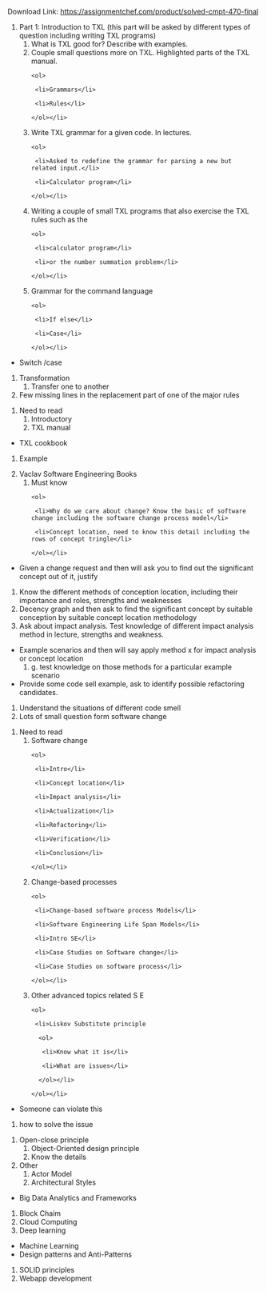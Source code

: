 Download Link: https://assignmentchef.com/product/solved-cmpt-470-final
<br>
<ol>

 <li>Part 1: Introduction to TXL (this part will be asked by different types of question including writing TXL programs)

  <ol>

   <li>What is TXL good for? Describe with examples.</li>

   <li>Couple small questions more on TXL. Highlighted parts of the TXL manual.

    <ol>

     <li>Grammars</li>

     <li>Rules</li>

    </ol></li>

   <li>Write TXL grammar for a given code. In lectures.

    <ol>

     <li>Asked to redefine the grammar for parsing a new but related input.</li>

     <li>Calculator program</li>

    </ol></li>

   <li>Writing a couple of small TXL programs that also exercise the TXL rules such as the

    <ol>

     <li>calculator program</li>

     <li>or the number summation problem</li>

    </ol></li>

   <li>Grammar for the command language

    <ol>

     <li>If else</li>

     <li>Case</li>

    </ol></li>

  </ol></li>

</ol>

<ul>

 <li>Switch /case</li>

</ul>

<ol>

 <li>Transformation

  <ol>

   <li>Transfer one to another</li>

  </ol></li>

 <li>Few missing lines in the replacement part of one of the major rules</li>

</ol>

<ol>

 <li>Need to read

  <ol>

   <li>Introductory</li>

   <li>TXL manual</li>

  </ol></li>

</ol>

<ul>

 <li>TXL cookbook</li>

</ul>

<ol>

 <li>Example</li>

</ol>

<ol start="2">

 <li>Vaclav Software Engineering Books

  <ol>

   <li>Must know

    <ol>

     <li>Why do we care about change? Know the basic of software change including the software change process model</li>

     <li>Concept location, need to know this detail including the rows of concept tringle</li>

    </ol></li>

  </ol></li>

</ol>

<ul>

 <li>Given a change request and then will ask you to find out the significant concept out of it, justify</li>

</ul>

<ol>

 <li>Know the different methods of conception location, including their importance and roles, strengths and weaknesses</li>

 <li>Decency graph and then ask to find the significant concept by suitable conception by suitable concept location methodology</li>

 <li>Ask about impact analysis. Test knowledge of different impact analysis method in lecture, strengths and weakness.</li>

</ol>

<ul>

 <li>Example scenarios and then will say apply method x for impact analysis or concept location

  <ol>

   <li>g. test knowledge on those methods for a particular example scenario</li>

  </ol></li>

 <li>Provide some code sell example, ask to identify possible refactoring candidates.</li>

</ul>

<ol>

 <li>Understand the situations of different code smell</li>

 <li>Lots of small question form software change</li>

</ol>

<ol>

 <li>Need to read

  <ol>

   <li>Software change

    <ol>

     <li>Intro</li>

     <li>Concept location</li>

     <li>Impact analysis</li>

     <li>Actualization</li>

     <li>Refactoring</li>

     <li>Verification</li>

     <li>Conclusion</li>

    </ol></li>

   <li>Change-based processes

    <ol>

     <li>Change-based software process Models</li>

     <li>Software Engineering Life Span Models</li>

     <li>Intro SE</li>

     <li>Case Studies on Software change</li>

     <li>Case Studies on software process</li>

    </ol></li>

   <li>Other advanced topics related S E

    <ol>

     <li>Liskov Substitute principle

      <ol>

       <li>Know what it is</li>

       <li>What are issues</li>

      </ol></li>

    </ol></li>

  </ol></li>

</ol>

<ul>

 <li>Someone can violate this</li>

</ul>

<ol>

 <li>how to solve the issue</li>

</ol>

<ol>

 <li>Open-close principle

  <ol>

   <li>Object-Oriented design principle</li>

   <li>Know the details</li>

  </ol></li>

 <li>Other

  <ol>

   <li>Actor Model</li>

   <li>Architectural Styles</li>

  </ol></li>

</ol>

<ul>

 <li>Big Data Analytics and Frameworks</li>

</ul>

<ol>

 <li>Block Chaim</li>

 <li>Cloud Computing</li>

 <li>Deep learning</li>

</ol>

<ul>

 <li>Machine Learning</li>

 <li>Design patterns and Anti-Patterns</li>

</ul>

<ol>

 <li>SOLID principles</li>

 <li>Webapp development</li>

</ol>



